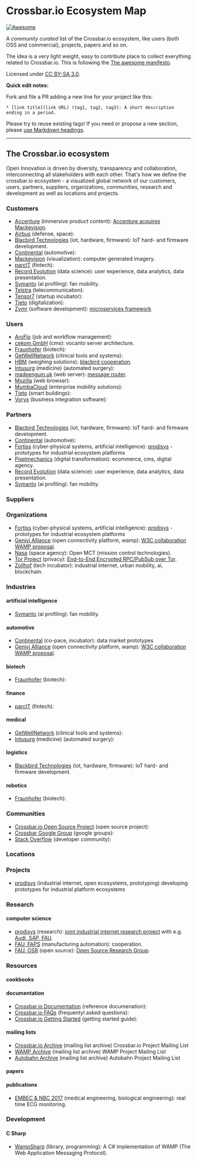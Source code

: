 # Crossbar.io Ecosystem Map

[![Awesome](https://awesome.re/badge.svg)](https://crossbar.io)

A *community curated* list of the Crossbar.io ecosystem, like users (both OSS and commercial), projects, papers and so on.

The idea is a very light weight, easy to contribute place to collect everything related to Crossbar.io. This is following the [The awesome manifesto](https://github.com/sindresorhus/awesome/blob/master/awesome.md).

Licensed under [CC BY-SA 3.0](https://creativecommons.org/licenses/by-sa/3.0/).

**Quick edit notes:**

Fork and file a PR adding a new line for your project like this:

```
* [link title](link URL) (tag1, tag2, tag3): A short description ending in a period.
```

Please try to reuse existing tags! If you need or propose a new section, please [use Markdown headings](https://github.com/adam-p/markdown-here/wiki/Markdown-Cheatsheet).

---


## The Crossbar.io ecosystem

Open Innovation is driven by diversity, transparency and collaboration, interconnecting all stakeholders with each other. That's how we define the crossbar.io ecosystem - a visualized global network of our customers, users, partners, suppliers, organizations, communities, research and development as well as locations and projects.


### Customers
* [Accenture](http://accenture.com) (immersive product content): [Accenture acquires Mackevision](http://www.mackevision.com/accenture-agrees-acquire-mackevision/).
* [Airbus](http://airbus.com) (defense, space):
* [Blacbird Technologies](http://blacbird.de) (iot, hardware, firmware): IoT hard- and firmware development.
* [Continental](http://continental.com) (automotive):
* [Mackevision](http://mackevision.com) (visualization): computer generated imagery.
* [parcIT](http://www.parcit.de/) (fintech):
* [Record Evolution](http://record-evolution.de/) (data science): user experience, data analytics, data presentation.
* [Symanto](http://symanto.net) (ai profiling): fan mobility.
* [Telstra](http://telstra.com) (telecommunication):
* [Tensor7](http://tensor7.io) (startup incubator):
* [Tieto](http://tieto.com) (digitalization):
* [Zymr](http://zymr.com) (software development): [microservices framework](https://www.zymr.com/introducing-crossbar-io-microservices-framework/)

### Users
* [AroFlo](https://aroflo.com/) (job and workflow management):
* [cekom GmbH](https://www.cekom.com/132/VOCANTO%EF%BF%BD-architecture.htm) (cms): vocanto server architecture.
* [Fraunhofer](https://www.fraunhofer.de/) (biotech):
* [GetWellNetwork](https://www.getwellnetwork.com/) (clinical tools and systems):
* [HBM](https://hbm.com) (weighing solutions): [blacbird cooperation](https://hbm.com/en/6304/wtx120-industrial-and-legal-for-trade-weighing-terminal/).
* [Intusurg](https://www.intuitivesurgical.com/) (medicine) (automated surgery):
* [madpenguin.uk](https://madpenguin.uk) (web server): [message router](https://gareth.bult.co.uk/2017/09/22/its-a-mad-mad-world-2/).
* [Mozilla](https://www.mozilla.org/en-US/) (web browser):
* [MumbaCloud](https://www.mumba.cloud/) (enterprise mobility solutions):
* [Tieto](https://www.tieto.com/) (smart buildings):
* [Voryx](http://voryx.net/) (business integration software):

### Partners
* [Blacbird Technologies](http://blacbird.de) (iot, hardware, firmware): IoT hard- and firmware development.
* [Continental](http://continental.com) (automotive):
* [Fortiss](http://fortiss.org/) (cyber-physical systems, artificial intelligence): [prodisys](https://prodisys.fortiss.org) - prototypes for industrial ecosystem platforms
* [Pixelmechanics](http://pixelmechanics.de) (digital transformation): ecommerce, cms, digital agency.
* [Record Evolution](http://record-evolution.de/) (data science): user experience, data analytics, data presentation.
* [Symanto](http://symanto.net) (ai profiling): fan mobility.

### Suppliers

### Organizations
* [Fortiss](http://fortiss.org/) (cyber-physical systems, artificial intelligence): [prodisys](https://prodisys.fortiss.org) - prototypes for industrial ecosystem platforms
* [Genivi Alliance](http://genivi.org) (open connectivity platform, wamp): [W3C collaboration WAMP proposal](https://at.projects.genivi.org/wiki/download/attachments/14976927/W3C%20-%20GENIVI%20Collaboration%202017%20AMM%20Seoul.ppt?version=1&modificationDate=1507698001000&api=v2).
* [Nasa](https://nasa.github.io/openmct/) (space agency): Open MCT (mission control technologies).
* [Tor Project](https://torproject.org) (privacy): [End-to-End Encrypted RPC/PubSub over Tor](https://meejah.ca/blog/end-to-end-encrypted-rpc-over-tor).
* [Zollhof](http://zollhof.de) (tech incubator): industrial internet, urban mobility, ai, blockchain.

### Industries
#### artificial intelligence
* [Symanto](http://symanto.net) (ai profiling): fan mobility.

#### automotive
* [Continental](http://continental.com) (co-pace, incubator): data market prototypes
* [Genivi Alliance](http://genivi.org) (open connectivity platform, wamp): [W3C collaboration WAMP proposal](https://at.projects.genivi.org/wiki/download/attachments/14976927/W3C%20-%20GENIVI%20Collaboration%202017%20AMM%20Seoul.ppt?version=1&modificationDate=1507698001000&api=v2).

#### biotech
* [Fraunhofer](https://www.fraunhofer.de/) (biotech):

#### finance
* [parcIT](http://www.parcit.de/) (fintech):

#### medical
* [GetWellNetwork](https://www.getwellnetwork.com/) (clinical tools and systems):
* [Intusurg](https://www.intuitivesurgical.com/) (medicine) (automated surgery):

#### logistics
* [Blackbird Technologies](http://blacbird.de) (iot, hardware, firmware): IoT hard- and firmware development.

#### robotics
* [Fraunhofer](https://www.fraunhofer.de/) (biotech):

### Communities
* [Crossbar.io Open Source Project](https://crossbar.io/) (open source project):
* [Crossbar Google Group](https://groups.google.com/forum/#!forum/crossbario) (google groups):
* [Stack Overflow](https://stackoverflow.com/questions/tagged/crossbar) (developer community):


### Locations

### Projects
* [prodisys](https://prodisys.fortiss.org/en) (industrial internet, open ecosystems, prototyping) developing prototypes for industrial platform ecosystems

### Research
#### computer science
* [prodisys]() (research): [joint industrial internet research project](http://wi1.uni-erlangen.de/news-articles/neues-forschungsprojekt-prodisys-gestartet) with e.g. [Audi, SAP, FAU](https://prodisys.fortiss.org/en/partner/).
* [FAU, FAPS](http://faps.fau.de) (manufacturing automation): cooperation.
* [FAU, OSR](http://osr.cs.fau.de) (open source): [Open Source Research Group](https://osr.cs.fau.de/category/general/letters-to-stakeholders/).

### Resources
#### cookbooks
#### documentation
* [Crossbar.io Documentation](https://crossbar.io/docs/) (reference documenation):
* [Crossbar.io FAQs](https://crossbar.io/docs/FAQ/) (frequentyl asked questions):
* [Crossbar.io Getting Started](https://crossbar.io/docs/Getting-Started/) (getting started guide):

#### mailing lists
* [Crossbar.io Archive](https://groups.google.com/forum/?utm_medium=email&utm_source=footer#!forum/crossbario) (mailing list archive) Crossbar.io Project Mailing List
* [WAMP Archive](https://groups.google.com/forum/?utm_medium=email&utm_source=footer#!forum/wampws) (mailing list archive) WAMP Project Mailing List
* [Autobahn Archive](https://groups.google.com/forum/?utm_medium=email&utm_source=footer#!forum/autobahnws) (mailing list archive) Autobahn Project Mailing List

#### papers
#### publications
* [EMBEC & NBC 2017](http://embec2017.org/) (medical engineering, biological engineering): real time ECG monitoring.

### Development

#### C Sharp

* [WampSharp](https://github.com/Code-Sharp/WampSharp) (library, programming): A C# implementation of WAMP (The Web Application Messaging Protocol).

